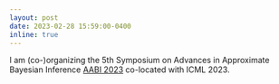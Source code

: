 ```yaml
---
layout: post
date: 2023-02-28 15:59:00-0400
inline: true
---
```


I am (co-)organizing the 5th Symposium on Advances in Approximate Bayesian Inference [AABI 2023](http://approximateinference.org/) co-located with ICML 2023.
